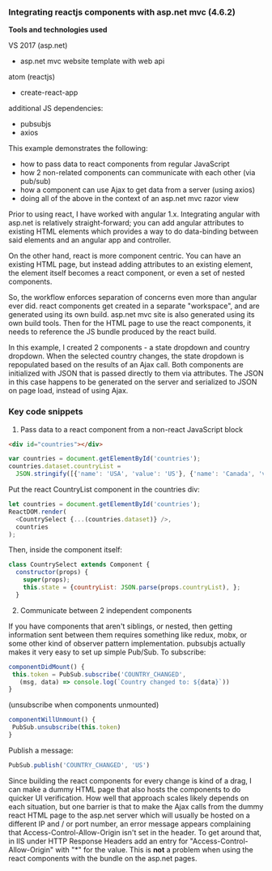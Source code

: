 ### Integrating reactjs components with asp.net mvc (4.6.2)

**Tools and technologies used**

VS 2017 (asp.net)
- asp.net mvc website template with web api

atom (reactjs)
- create-react-app

additional JS dependencies:
- pubsubjs
- axios

This example demonstrates the following:
- how to pass data to react components from regular JavaScript
- how 2 non-related components can communicate with each other (via pub/sub)
- how a component can use Ajax to get data from a server (using axios)
- doing all of the above in the context of an asp.net mvc razor view

Prior to using react, I have worked with angular 1.x. Integrating angular with asp.net is relatively straight-forward; you can add angular attributes to existing HTML elements which provides a way to do data-binding between said elements and an angular app and controller. 

On the other hand, react is more component centric. You can have an existing HTML page, but instead adding attributes to an existing element, the element itself becomes a react component, or even a set of nested components. 

So, the workflow enforces separation of concerns even more than angular ever did. react components get created in a separate "workspace", and are generated using its own build. asp.net mvc site is also generated using its own build tools. Then for the HTML page to use the react components, it needs to reference the JS bundle produced by the react build.

In this example, I created 2 components - a state dropdown and country dropdown. When the selected country changes, the state dropdown is repopulated based on the results of an Ajax call. Both components are initialized with JSON that is passed directly to them via attributes. The JSON in this case happens to be generated on the server and serialized to JSON on page load, instead of using Ajax.

### Key code snippets
1. Pass data to a react component from a non-react JavaScript block
```html
<div id="countries"></div>
```
```javascript
var countries = document.getElementById('countries');
countries.dataset.countryList = 
  JSON.stringify([{'name': 'USA', 'value': 'US'}, {'name': 'Canada', 'value': 'CA'}]);
```
Put the react CountryList component in the countries div:
```javascript
let countries = document.getElementById('countries');
ReactDOM.render(
  <CountrySelect {...(countries.dataset)} />,
  countries
);
```
Then, inside the component itself:
```javascript
class CountrySelect extends Component {
  constructor(props) {
    super(props);
    this.state = {countryList: JSON.parse(props.countryList), };
  }
```
2. Communicate between 2 independent components

If you have components that aren't siblings, or nested, then getting information sent between them requires something like redux, mobx, or some other kind of observer pattern implementation. pubsubjs actually makes it very easy to set up simple Pub/Sub.
To subscribe:
```javascript
componentDidMount() {
 this.token = PubSub.subscribe('COUNTRY_CHANGED', 
   (msg, data) => console.log(`Country changed to: ${data}`))
}
```
(unsubscribe when components unmounted)
```javascript
componentWillUnmount() {
 PubSub.unsubscribe(this.token)
}
```
Publish a message:
```javascript
PubSub.publish('COUNTRY_CHANGED', 'US')
```
Since building the react components for every change is kind of a drag, I can make a dummy HTML page that also hosts the components to do quicker UI verification. How well that approach scales likely depends on each situation, but one barrier is that to make the Ajax calls from the dummy react HTML page to the asp.net server which will usually be hosted on a different IP and / or port number, an error message appears complaining that Access-Control-Allow-Origin isn't set in the header. To get around that, in IIS under HTTP Response Headers add an entry for "Access-Control-Allow-Origin" with "*" for the value. This is **not** a problem when using the react components with the bundle on the asp.net pages.

